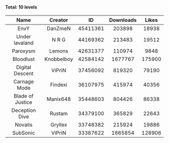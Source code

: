 #### Total: 10 levels

| Name | Creator | ID | Downloads | Likes |
|:---:|:---:|:---:|:---:|:---:|
| EnvY | DanZmeN | 45411361 | 203898 | 18938
| Under lavaland | N R G | 44169362 | 213483 | 19512
| Paroxysm | Lemons | 42631377 | 110974 | 9848
| Bloodlust | Knobbelboy | 42584142 | 1677767 | 175900
| Digital Descent | ViPriN | 37456092 | 819320 | 79190
| Carnage Mode | Findexi | 36107975 | 415974 | 40356
| Blade of Justice | Manix648 | 35448603 | 804426 | 86338
| Deception Dive | Rustam | 34379100 | 365829 | 22643
| Novalis | Gryllex | 33748382 | 215924 | 19886
| SubSonic | ViPriN | 33387622 | 1665854 | 128906
